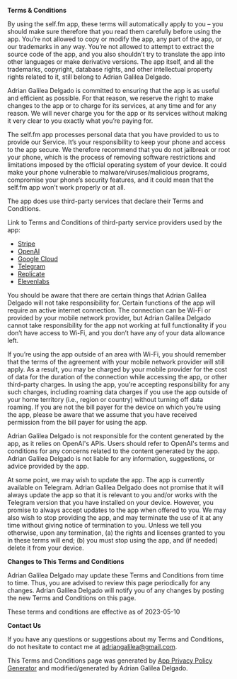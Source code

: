 **Terms & Conditions**

By using the self.fm app, these terms will automatically apply to you – you should make sure therefore that you read them carefully before using the app. You’re not allowed to copy or modify the app, any part of the app, or our trademarks in any way. You’re not allowed to attempt to extract the source code of the app, and you also shouldn’t try to translate the app into other languages or make derivative versions. The app itself, and all the trademarks, copyright, database rights, and other intellectual property rights related to it, still belong to Adrian Galilea Delgado.

Adrian Galilea Delgado is committed to ensuring that the app is as useful and efficient as possible. For that reason, we reserve the right to make changes to the app or to charge for its services, at any time and for any reason. We will never charge you for the app or its services without making it very clear to you exactly what you’re paying for.

The self.fm app processes personal data that you have provided to us to provide our Service. It’s your responsibility to keep your phone and access to the app secure. We therefore recommend that you do not jailbreak or root your phone, which is the process of removing software restrictions and limitations imposed by the official operating system of your device. It could make your phone vulnerable to malware/viruses/malicious programs, compromise your phone’s security features, and it could mean that the self.fm app won’t work properly or at all.

The app does use third-party services that declare their Terms and Conditions.

Link to Terms and Conditions of third-party service providers used by the app:

*   [Stripe](https://stripe.com/es/legal/ssa)
*   [OpenAI](https://openai.com/policies/terms-of-use)
*   [Google Cloud](https://cloud.google.com/terms?hl=es-419)
*   [Telegram](https://telegram.org/tos)
*   [Replicate](https://replicate.com/terms)
*   [Elevenlabs](https://elevenlabs.io/terms)

You should be aware that there are certain things that Adrian Galilea Delgado will not take responsibility for. Certain functions of the app will require an active internet connection. The connection can be Wi-Fi or provided by your mobile network provider, but Adrian Galilea Delgado cannot take responsibility for the app not working at full functionality if you don’t have access to Wi-Fi, and you don’t have any of your data allowance left.

If you’re using the app outside of an area with Wi-Fi, you should remember that the terms of the agreement with your mobile network provider will still apply. As a result, you may be charged by your mobile provider for the cost of data for the duration of the connection while accessing the app, or other third-party charges. In using the app, you’re accepting responsibility for any such charges, including roaming data charges if you use the app outside of your home territory (i.e., region or country) without turning off data roaming. If you are not the bill payer for the device on which you’re using the app, please be aware that we assume that you have received permission from the bill payer for using the app.

Adrian Galilea Delgado is not responsible for the content generated by the app, as it relies on OpenAI's APIs. Users should refer to OpenAI's terms and conditions for any concerns related to the content generated by the app. Adrian Galilea Delgado is not liable for any information, suggestions, or advice provided by the app.

At some point, we may wish to update the app. The app is currently available on Telegram. Adrian Galilea Delgado does not promise that it will always update the app so that it is relevant to you and/or works with the Telegram version that you have installed on your device. However, you promise to always accept updates to the app when offered to you. We may also wish to stop providing the app, and may terminate the use of it at any time without giving notice of termination to you. Unless we tell you otherwise, upon any termination, (a) the rights and licenses granted to you in these terms will end; (b) you must stop using the app, and (if needed) delete it from your device.

**Changes to This Terms and Conditions**

Adrian Galilea Delgado may update these Terms and Conditions from time to time. Thus, you are advised to review this page periodically for any changes. Adrian Galilea Delgado will notify you of any changes by posting the new Terms and Conditions on this page.

These terms and conditions are effective as of 2023-05-10

**Contact Us**

If you have any questions or suggestions about my Terms and Conditions, do not hesitate to contact me at adriangalilea@gmail.com.

This Terms and Conditions page was generated by [App Privacy Policy Generator](https://app-privacy-policy-generator.nisrulz.com/) and modified/generated by Adrian Galilea Delgado.
